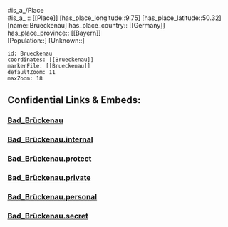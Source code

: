 ﻿---
location: [50.32,9.75] 
mapzoom: [7,12] 
mapmarker: city 
type: City
tags:
- geo/City


SpocWebEntityId: 29381
isDeleted: false
confidential: public

---
#is_a_/Place  
#is_a_ :: [[Place]] 
[has_place_longitude::9.75] 
[has_place_latitude::50.32] 
[name::Brueckenau] 
has_place_country:: [[Germany]]  
has_place_province:: [[Bayern]]  
[Population::] 
[Unknown::] 


```leaflet
id: Brueckenau
coordinates: [[Brueckenau]] 
markerFile: [[Brueckenau]] 
defaultZoom: 11 
maxZoom: 18
```


## Confidential Links & Embeds: 

### [Bad_Brückenau](/_public/Earth/Continent/Europe/Europe~Central/Germany/Germany~West/Bayern/counties~Bayern/Bad_Kissingen/cities~Bad_Kissingen/Bad_Brückenau.md) 

### [Bad_Brückenau.internal](/_internal/Earth/Continent/Europe/Europe~Central/Germany/Germany~West/Bayern/counties~Bayern/Bad_Kissingen/cities~Bad_Kissingen/Bad_Brückenau.internal.md) 

### [Bad_Brückenau.protect](/_protect/Earth/Continent/Europe/Europe~Central/Germany/Germany~West/Bayern/counties~Bayern/Bad_Kissingen/cities~Bad_Kissingen/Bad_Brückenau.protect.md) 

### [Bad_Brückenau.private](/_private/Earth/Continent/Europe/Europe~Central/Germany/Germany~West/Bayern/counties~Bayern/Bad_Kissingen/cities~Bad_Kissingen/Bad_Brückenau.private.md) 

### [Bad_Brückenau.personal](/_personal/Earth/Continent/Europe/Europe~Central/Germany/Germany~West/Bayern/counties~Bayern/Bad_Kissingen/cities~Bad_Kissingen/Bad_Brückenau.personal.md) 

### [Bad_Brückenau.secret](/_secret/Earth/Continent/Europe/Europe~Central/Germany/Germany~West/Bayern/counties~Bayern/Bad_Kissingen/cities~Bad_Kissingen/Bad_Brückenau.secret.md) 
